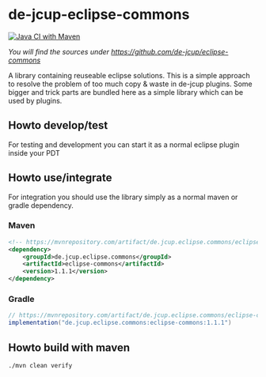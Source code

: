 # de-jcup-eclipse-commons
[![Java CI with Maven](https://github.com/de-jcup/eclipse-commons/actions/workflows/maven.yml/badge.svg)](https://github.com/de-jcup/eclipse-commons/actions/workflows/maven.yml)

*You will find the sources under https://github.com/de-jcup/eclipse-commons*

A library containing reuseable eclipse solutions. This is a simple approach to resolve the
problem of too much copy & waste in de-jcup plugins. Some bigger and trick parts are bundled 
here as a simple library which can be used by plugins.

## Howto develop/test
For testing and development you can start it as a normal eclipse plugin inside your PDT

## Howto use/integrate
For integration you should use the library simply as a normal maven or gradle dependency.


### Maven

```xml
<!-- https://mvnrepository.com/artifact/de.jcup.eclipse.commons/eclipse-commons -->
<dependency>
    <groupId>de.jcup.eclipse.commons</groupId>
    <artifactId>eclipse-commons</artifactId>
    <version>1.1.1</version>
</dependency>


```

### Gradle
```gradle
// https://mvnrepository.com/artifact/de.jcup.eclipse.commons/eclipse-commons
implementation("de.jcup.eclipse.commons:eclipse-commons:1.1.1")

```

## Howto build with maven

```
./mvn clean verify
```

